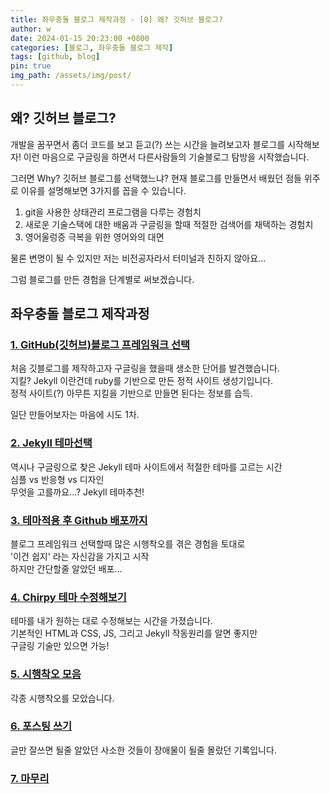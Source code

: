 ```yaml
---
title: 좌우충돌 블로그 제작과정 - [0] 왜? 깃허브 블로그?
author: w
date: 2024-01-15 20:23:00 +0800
categories: [블로그, 좌우충돌 블로그 제작]
tags: [github, blog]
pin: true
img_path: /assets/img/post/
---
```


## 왜? 깃허브 블로그?

개발을 꿈꾸면서 좀더 코드를 보고 듣고(?) 쓰는 시간을 늘려보고자 블로그를 시작해보자!
이런 마음으로 구글링을 하면서 다른사람들의 기술블로그 탐방을 시작했습니다.

그러면 Why? 깃허브 블로그를 선택했느냐?
현재 블로그를 만들면서 배웠던 점들 위주로 이유를 설명해보면 3가지를 꼽을 수 있습니다.

1. git을 사용한 상태관리 프로그램을 다루는 경험치
2. 새로운 기술스택에 대한 배움과 구글링을 할때 적절한 검색어를 채택하는 경험치
3. 영어울렁증 극복을 위한 영어와의 대면

물론 변명이 될 수 있지만 저는 비전공자라서 터미널과 친하지 않아요...

그럼 블로그를 만든 경험을 단계별로 써보겠습니다.

## 좌우충돌 블로그 제작과정

### [1. GitHub(깃허브)블로그 프레임워크 선택](/posts/좌우충돌-블로그-제작과정_1/)

처음 깃블로그를 제작하고자 구글링을 했을때 생소한 단어를 발견했습니다.  
지킬? Jekyll 이란건데 ruby를 기반으로 만든 정적 사이트 생성기입니다.  
정적 사이트(?) 아무튼 지킬을 기반으로 만들면 된다는 정보를 습득.

일단 만들어보자는 마음에 시도 1차.

### [2. Jekyll 테마선택](/posts/좌우충돌-블로그-제작과정_2/)

역시나 구글링으로 찾은 Jekyll 테마 사이트에서 적절한 테마를 고르는 시간  
심플 vs 반응형 vs 디자인  
무엇을 고를까요...? Jekyll 테마추천!

### [3. 테마적용 후 Github 배포까지](/posts/좌우충돌-블로그-제작과정_3/)

블로그 프레임워크 선택할때 많은 시행착오를 겪은 경험을 토대로  
'이건 쉽지' 라는 자신감을 가지고 시작  
하지만 간단할줄 알았던 배포...

### [4. Chirpy 테마 수정해보기](/posts/좌우충돌-블로그-제작과정_4/)

테마를 내가 원하는 대로 수정해보는 시간을 가졌습니다.  
기본적인 HTML과 CSS, JS, 그리고 Jekyll 작동원리를 알면 좋지만  
구글링 기술만 있으면 가능!

### [5. 시행착오 모음](/posts/좌우충돌-블로그-제작과정_5/)

각종 시행착오를 모았습니다.

### [6. 포스팅 쓰기](/posts/좌우충돌-블로그-제작과정_6/)

글만 잘쓰면 될줄 알았던 사소한 것들이 장애물이 될줄 몰랐던 기록입니다.

### [7. 마무리](/posts/좌우충돌-블로그-제작과정_7/)
